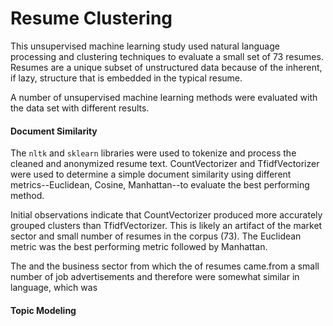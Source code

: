 # Resume Clustering

This unsupervised machine learning study used natural language processing and clustering techniques to evaluate a small set of 73 resumes.  Resumes are a unique subset of unstructured data because of the inherent, if lazy, structure that is embedded in the typical resume. 

A number of unsupervised machine learning methods were evaluated with the data set with different results.

#### Document Similarity

The `nltk` and `sklearn` libraries were used to tokenize and process the cleaned and anonymized resume text.  CountVectorizer and TfidfVectorizer were used to determine a simple document similarity using different metrics--Euclidean, Cosine, Manhattan--to evaluate the best performing method.  

Initial observations indicate that CountVectorizer produced more accurately grouped clusters than TfidfVectorizer.  This is likely an artifact of the market sector and small number of resumes in the corpus (73).  The Euclidean metric was the best performing metric followed by Manhattan.  


The and the business sector from which the of resumes came.from a small number of job advertisements and therefore were somewhat similar in language, which was 

#### Topic Modeling
